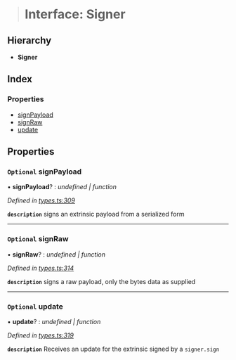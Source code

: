 > # Interface: Signer

## Hierarchy

* **Signer**

## Index

### Properties

* [signPayload](_types_.signer.md#optional-signpayload)
* [signRaw](_types_.signer.md#optional-signraw)
* [update](_types_.signer.md#optional-update)

## Properties

### `Optional` signPayload

• **signPayload**? : *undefined | function*

*Defined in [types.ts:309](https://github.com/polkadot-js/api/blob/bc3d21b/packages/api/src/types.ts#L309)*

**`description`** signs an extrinsic payload from a serialized form

___

### `Optional` signRaw

• **signRaw**? : *undefined | function*

*Defined in [types.ts:314](https://github.com/polkadot-js/api/blob/bc3d21b/packages/api/src/types.ts#L314)*

**`description`** signs a raw payload, only the bytes data as supplied

___

### `Optional` update

• **update**? : *undefined | function*

*Defined in [types.ts:319](https://github.com/polkadot-js/api/blob/bc3d21b/packages/api/src/types.ts#L319)*

**`description`** Receives an update for the extrinsic signed by a `signer.sign`
